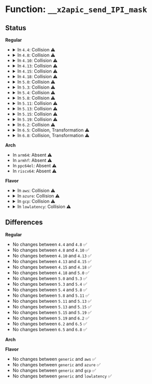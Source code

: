 # Function: <code>__x2apic_send_IPI_mask</code>

## Status
<b>Regular</b>
<ul>
<li>
<details>
<summary>In <code>4.4</code>: Collision ⚠️</summary>

```c
void __x2apic_send_IPI_mask(const struct cpumask *mask, int vector, int apic_dest);
```

**Collision:** Static-Static Collision

**Inline:** No

**Transformation:** False

**Instances:**

```
In arch/x86/kernel/apic/x2apic_phys.c (ffffffff810597f0)
Location: arch/x86/kernel/apic/x2apic_phys.c:40
Inline: False
Direct callers:
  - arch/x86/kernel/apic/x2apic_phys.c:x2apic_send_IPI_all
  - arch/x86/kernel/apic/x2apic_phys.c:x2apic_send_IPI_allbutself
  - arch/x86/kernel/apic/x2apic_phys.c:x2apic_send_IPI_mask_allbutself
  - arch/x86/kernel/apic/x2apic_phys.c:x2apic_send_IPI_mask
```
```
In arch/x86/kernel/apic/x2apic_cluster.c (ffffffff81059c20)
Location: arch/x86/kernel/apic/x2apic_cluster.c:27
Inline: False
Direct callers:
  - arch/x86/kernel/apic/x2apic_cluster.c:x2apic_send_IPI_all
  - arch/x86/kernel/apic/x2apic_cluster.c:x2apic_send_IPI_allbutself
  - arch/x86/kernel/apic/x2apic_cluster.c:x2apic_send_IPI_mask_allbutself
  - arch/x86/kernel/apic/x2apic_cluster.c:x2apic_send_IPI_mask
```
**Symbols:**

```
ffffffff810597f0-ffffffff810598c3: __x2apic_send_IPI_mask (STB_LOCAL)
ffffffff81059c20-ffffffff81059d8a: __x2apic_send_IPI_mask (STB_LOCAL)
```
</details>
</li>
<li>
<details>
<summary>In <code>4.8</code>: Collision ⚠️</summary>

```c
void __x2apic_send_IPI_mask(const struct cpumask *mask, int vector, int apic_dest);
```

**Collision:** Static-Static Collision

**Inline:** No

**Transformation:** False

**Instances:**

```
In arch/x86/kernel/apic/x2apic_phys.c (ffffffff81059a70)
Location: arch/x86/kernel/apic/x2apic_phys.c:48
Inline: False
Direct callers:
  - arch/x86/kernel/apic/x2apic_phys.c:x2apic_send_IPI_all
  - arch/x86/kernel/apic/x2apic_phys.c:x2apic_send_IPI_allbutself
  - arch/x86/kernel/apic/x2apic_phys.c:x2apic_send_IPI_mask_allbutself
  - arch/x86/kernel/apic/x2apic_phys.c:x2apic_send_IPI_mask
```
```
In arch/x86/kernel/apic/x2apic_cluster.c (ffffffff81059ef0)
Location: arch/x86/kernel/apic/x2apic_cluster.c:35
Inline: False
Direct callers:
  - arch/x86/kernel/apic/x2apic_cluster.c:x2apic_send_IPI_all
  - arch/x86/kernel/apic/x2apic_cluster.c:x2apic_send_IPI_allbutself
  - arch/x86/kernel/apic/x2apic_cluster.c:x2apic_send_IPI_mask_allbutself
  - arch/x86/kernel/apic/x2apic_cluster.c:x2apic_send_IPI_mask
```
**Symbols:**

```
ffffffff81059a70-ffffffff81059b1f: __x2apic_send_IPI_mask (STB_LOCAL)
ffffffff81059ef0-ffffffff8105a035: __x2apic_send_IPI_mask (STB_LOCAL)
```
</details>
</li>
<li>
<details>
<summary>In <code>4.10</code>: Collision ⚠️</summary>

```c
void __x2apic_send_IPI_mask(const struct cpumask *mask, int vector, int apic_dest);
```

**Collision:** Static-Static Collision

**Inline:** No

**Transformation:** False

**Instances:**

```
In arch/x86/kernel/apic/x2apic_phys.c (ffffffff8105c820)
Location: arch/x86/kernel/apic/x2apic_phys.c:48
Inline: False
Direct callers:
  - arch/x86/kernel/apic/x2apic_phys.c:x2apic_send_IPI_all
  - arch/x86/kernel/apic/x2apic_phys.c:x2apic_send_IPI_allbutself
  - arch/x86/kernel/apic/x2apic_phys.c:x2apic_send_IPI_mask_allbutself
  - arch/x86/kernel/apic/x2apic_phys.c:x2apic_send_IPI_mask
```
```
In arch/x86/kernel/apic/x2apic_cluster.c (ffffffff8105ccb0)
Location: arch/x86/kernel/apic/x2apic_cluster.c:35
Inline: False
Direct callers:
  - arch/x86/kernel/apic/x2apic_cluster.c:x2apic_send_IPI_all
  - arch/x86/kernel/apic/x2apic_cluster.c:x2apic_send_IPI_allbutself
  - arch/x86/kernel/apic/x2apic_cluster.c:x2apic_send_IPI_mask_allbutself
  - arch/x86/kernel/apic/x2apic_cluster.c:x2apic_send_IPI_mask
```
**Symbols:**

```
ffffffff8105c820-ffffffff8105c8d8: __x2apic_send_IPI_mask (STB_LOCAL)
ffffffff8105ccb0-ffffffff8105cdfa: __x2apic_send_IPI_mask (STB_LOCAL)
```
</details>
</li>
<li>
<details>
<summary>In <code>4.13</code>: Collision ⚠️</summary>

```c
void __x2apic_send_IPI_mask(const struct cpumask *mask, int vector, int apic_dest);
```

**Collision:** Static-Static Collision

**Inline:** No

**Transformation:** False

**Instances:**

```
In arch/x86/kernel/apic/x2apic_phys.c (ffffffff8105bf30)
Location: arch/x86/kernel/apic/x2apic_phys.c:48
Inline: False
Direct callers:
  - arch/x86/kernel/apic/x2apic_phys.c:x2apic_send_IPI_all
  - arch/x86/kernel/apic/x2apic_phys.c:x2apic_send_IPI_allbutself
  - arch/x86/kernel/apic/x2apic_phys.c:x2apic_send_IPI_mask_allbutself
  - arch/x86/kernel/apic/x2apic_phys.c:x2apic_send_IPI_mask
```
```
In arch/x86/kernel/apic/x2apic_cluster.c (ffffffff8105c620)
Location: arch/x86/kernel/apic/x2apic_cluster.c:36
Inline: False
Direct callers:
  - arch/x86/kernel/apic/x2apic_cluster.c:x2apic_send_IPI_all
  - arch/x86/kernel/apic/x2apic_cluster.c:x2apic_send_IPI_allbutself
  - arch/x86/kernel/apic/x2apic_cluster.c:x2apic_send_IPI_mask_allbutself
  - arch/x86/kernel/apic/x2apic_cluster.c:x2apic_send_IPI_mask
```
**Symbols:**

```
ffffffff8105bf30-ffffffff8105bfe8: __x2apic_send_IPI_mask (STB_LOCAL)
ffffffff8105c620-ffffffff8105c768: __x2apic_send_IPI_mask (STB_LOCAL)
```
</details>
</li>
<li>
<details>
<summary>In <code>4.15</code>: Collision ⚠️</summary>

```c
void __x2apic_send_IPI_mask(const struct cpumask *mask, int vector, int apic_dest);
```

**Collision:** Static-Static Collision

**Inline:** No

**Transformation:** False

**Instances:**

```
In arch/x86/kernel/apic/x2apic_phys.c (ffffffff81060000)
Location: arch/x86/kernel/apic/x2apic_phys.c:50
Inline: False
Direct callers:
  - arch/x86/kernel/apic/x2apic_phys.c:x2apic_send_IPI_all
  - arch/x86/kernel/apic/x2apic_phys.c:x2apic_send_IPI_allbutself
  - arch/x86/kernel/apic/x2apic_phys.c:x2apic_send_IPI_mask_allbutself
  - arch/x86/kernel/apic/x2apic_phys.c:x2apic_send_IPI_mask
```
```
In arch/x86/kernel/apic/x2apic_cluster.c (ffffffff81060350)
Location: arch/x86/kernel/apic/x2apic_cluster.c:39
Inline: False
Direct callers:
  - arch/x86/kernel/apic/x2apic_cluster.c:x2apic_send_IPI_all
  - arch/x86/kernel/apic/x2apic_cluster.c:x2apic_send_IPI_allbutself
  - arch/x86/kernel/apic/x2apic_cluster.c:x2apic_send_IPI_mask_allbutself
  - arch/x86/kernel/apic/x2apic_cluster.c:x2apic_send_IPI_mask
```
**Symbols:**

```
ffffffff81060000-ffffffff810600c7: __x2apic_send_IPI_mask (STB_LOCAL)
ffffffff81060350-ffffffff8106047f: __x2apic_send_IPI_mask (STB_LOCAL)
```
</details>
</li>
<li>
<details>
<summary>In <code>4.18</code>: Collision ⚠️</summary>

```c
void __x2apic_send_IPI_mask(const struct cpumask *mask, int vector, int apic_dest);
```

**Collision:** Static-Static Collision

**Inline:** No

**Transformation:** False

**Instances:**

```
In arch/x86/kernel/apic/x2apic_phys.c (ffffffff81062fe0)
Location: arch/x86/kernel/apic/x2apic_phys.c:50
Inline: False
Direct callers:
  - arch/x86/kernel/apic/x2apic_phys.c:x2apic_send_IPI_all
  - arch/x86/kernel/apic/x2apic_phys.c:x2apic_send_IPI_allbutself
  - arch/x86/kernel/apic/x2apic_phys.c:x2apic_send_IPI_mask_allbutself
  - arch/x86/kernel/apic/x2apic_phys.c:x2apic_send_IPI_mask
```
```
In arch/x86/kernel/apic/x2apic_cluster.c (ffffffff81063440)
Location: arch/x86/kernel/apic/x2apic_cluster.c:39
Inline: False
Direct callers:
  - arch/x86/kernel/apic/x2apic_cluster.c:x2apic_send_IPI_all
  - arch/x86/kernel/apic/x2apic_cluster.c:x2apic_send_IPI_allbutself
  - arch/x86/kernel/apic/x2apic_cluster.c:x2apic_send_IPI_mask_allbutself
  - arch/x86/kernel/apic/x2apic_cluster.c:x2apic_send_IPI_mask
```
**Symbols:**

```
ffffffff81062fe0-ffffffff810630a3: __x2apic_send_IPI_mask (STB_LOCAL)
ffffffff81063440-ffffffff8106356f: __x2apic_send_IPI_mask (STB_LOCAL)
```
</details>
</li>
<li>
<details>
<summary>In <code>5.0</code>: Collision ⚠️</summary>

```c
void __x2apic_send_IPI_mask(const struct cpumask *mask, int vector, int apic_dest);
```

**Collision:** Static-Static Collision

**Inline:** No

**Transformation:** False

**Instances:**

```
In arch/x86/kernel/apic/x2apic_phys.c (ffffffff81068dc0)
Location: arch/x86/kernel/apic/x2apic_phys.c:50
Inline: False
Direct callers:
  - arch/x86/kernel/apic/x2apic_phys.c:x2apic_send_IPI_all
  - arch/x86/kernel/apic/x2apic_phys.c:x2apic_send_IPI_allbutself
  - arch/x86/kernel/apic/x2apic_phys.c:x2apic_send_IPI_mask_allbutself
  - arch/x86/kernel/apic/x2apic_phys.c:x2apic_send_IPI_mask
```
```
In arch/x86/kernel/apic/x2apic_cluster.c (ffffffff81069140)
Location: arch/x86/kernel/apic/x2apic_cluster.c:39
Inline: False
Direct callers:
  - arch/x86/kernel/apic/x2apic_cluster.c:x2apic_send_IPI_all
  - arch/x86/kernel/apic/x2apic_cluster.c:x2apic_send_IPI_allbutself
  - arch/x86/kernel/apic/x2apic_cluster.c:x2apic_send_IPI_mask_allbutself
  - arch/x86/kernel/apic/x2apic_cluster.c:x2apic_send_IPI_mask
```
**Symbols:**

```
ffffffff81068dc0-ffffffff81068e83: __x2apic_send_IPI_mask (STB_LOCAL)
ffffffff81069140-ffffffff8106926f: __x2apic_send_IPI_mask (STB_LOCAL)
```
</details>
</li>
<li>
<details>
<summary>In <code>5.3</code>: Collision ⚠️</summary>

```c
void __x2apic_send_IPI_mask(const struct cpumask *mask, int vector, int apic_dest);
```

**Collision:** Static-Static Collision

**Inline:** No

**Transformation:** False

**Instances:**

```
In arch/x86/kernel/apic/x2apic_phys.c (ffffffff8106c5f0)
Location: arch/x86/kernel/apic/x2apic_phys.c:50
Inline: False
Direct callers:
  - arch/x86/kernel/apic/x2apic_phys.c:x2apic_send_IPI_all
  - arch/x86/kernel/apic/x2apic_phys.c:x2apic_send_IPI_allbutself
  - arch/x86/kernel/apic/x2apic_phys.c:x2apic_send_IPI_mask_allbutself
  - arch/x86/kernel/apic/x2apic_phys.c:x2apic_send_IPI_mask
```
```
In arch/x86/kernel/apic/x2apic_cluster.c (ffffffff8106c990)
Location: arch/x86/kernel/apic/x2apic_cluster.c:39
Inline: False
Direct callers:
  - arch/x86/kernel/apic/x2apic_cluster.c:x2apic_send_IPI_all
  - arch/x86/kernel/apic/x2apic_cluster.c:x2apic_send_IPI_allbutself
  - arch/x86/kernel/apic/x2apic_cluster.c:x2apic_send_IPI_mask_allbutself
  - arch/x86/kernel/apic/x2apic_cluster.c:x2apic_send_IPI_mask
```
**Symbols:**

```
ffffffff8106c5f0-ffffffff8106c6b1: __x2apic_send_IPI_mask (STB_LOCAL)
ffffffff8106c990-ffffffff8106cab3: __x2apic_send_IPI_mask (STB_LOCAL)
```
</details>
</li>
<li>
<details>
<summary>In <code>5.4</code>: Collision ⚠️</summary>

```c
void __x2apic_send_IPI_mask(const struct cpumask *mask, int vector, int apic_dest);
```

**Collision:** Static-Static Collision

**Inline:** No

**Transformation:** False

**Instances:**

```
In arch/x86/kernel/apic/x2apic_phys.c (ffffffff8106dcf0)
Location: arch/x86/kernel/apic/x2apic_phys.c:45
Inline: False
Direct callers:
  - arch/x86/kernel/apic/x2apic_phys.c:x2apic_send_IPI_mask_allbutself
  - arch/x86/kernel/apic/x2apic_phys.c:x2apic_send_IPI_mask
```
```
In arch/x86/kernel/apic/x2apic_cluster.c (ffffffff8106e130)
Location: arch/x86/kernel/apic/x2apic_cluster.c:37
Inline: False
Direct callers:
  - arch/x86/kernel/apic/x2apic_cluster.c:x2apic_send_IPI_mask_allbutself
  - arch/x86/kernel/apic/x2apic_cluster.c:x2apic_send_IPI_mask
```
**Symbols:**

```
ffffffff8106dcf0-ffffffff8106ddb1: __x2apic_send_IPI_mask (STB_LOCAL)
ffffffff8106e130-ffffffff8106e253: __x2apic_send_IPI_mask (STB_LOCAL)
```
</details>
</li>
<li>
<details>
<summary>In <code>5.8</code>: Collision ⚠️</summary>

```c
void __x2apic_send_IPI_mask(const struct cpumask *mask, int vector, int apic_dest);
```

**Collision:** Static-Static Collision

**Inline:** No

**Transformation:** False

**Instances:**

```
In arch/x86/kernel/apic/x2apic_phys.c (ffffffff81075170)
Location: arch/x86/kernel/apic/x2apic_phys.c:45
Inline: False
Direct callers:
  - arch/x86/kernel/apic/x2apic_phys.c:x2apic_send_IPI_mask_allbutself
  - arch/x86/kernel/apic/x2apic_phys.c:x2apic_send_IPI_mask
```
```
In arch/x86/kernel/apic/x2apic_cluster.c (ffffffff810757b0)
Location: arch/x86/kernel/apic/x2apic_cluster.c:37
Inline: False
Direct callers:
  - arch/x86/kernel/apic/x2apic_cluster.c:x2apic_send_IPI_mask_allbutself
  - arch/x86/kernel/apic/x2apic_cluster.c:x2apic_send_IPI_mask
```
**Symbols:**

```
ffffffff81075170-ffffffff81075231: __x2apic_send_IPI_mask (STB_LOCAL)
ffffffff810757b0-ffffffff810758d3: __x2apic_send_IPI_mask (STB_LOCAL)
```
</details>
</li>
<li>
<details>
<summary>In <code>5.11</code>: Collision ⚠️</summary>

```c
void __x2apic_send_IPI_mask(const struct cpumask *mask, int vector, int apic_dest);
```

**Collision:** Static-Static Collision

**Inline:** No

**Transformation:** False

**Instances:**

```
In arch/x86/kernel/apic/x2apic_phys.c (ffffffff810757a0)
Location: arch/x86/kernel/apic/x2apic_phys.c:52
Inline: False
Direct callers:
  - arch/x86/kernel/apic/x2apic_phys.c:x2apic_send_IPI_mask_allbutself
  - arch/x86/kernel/apic/x2apic_phys.c:x2apic_send_IPI_mask
```
```
In arch/x86/kernel/apic/x2apic_cluster.c (ffffffff81075df0)
Location: arch/x86/kernel/apic/x2apic_cluster.c:38
Inline: False
Direct callers:
  - arch/x86/kernel/apic/x2apic_cluster.c:x2apic_send_IPI_mask_allbutself
  - arch/x86/kernel/apic/x2apic_cluster.c:x2apic_send_IPI_mask
```
**Symbols:**

```
ffffffff810757a0-ffffffff81075864: __x2apic_send_IPI_mask (STB_LOCAL)
ffffffff81075df0-ffffffff81075f11: __x2apic_send_IPI_mask (STB_LOCAL)
```
</details>
</li>
<li>
<details>
<summary>In <code>5.13</code>: Collision ⚠️</summary>

```c
void __x2apic_send_IPI_mask(const struct cpumask *mask, int vector, int apic_dest);
```

**Collision:** Static-Static Collision

**Inline:** No

**Transformation:** False

**Instances:**

```
In arch/x86/kernel/apic/x2apic_phys.c (ffffffff81076270)
Location: arch/x86/kernel/apic/x2apic_phys.c:52
Inline: False
Direct callers:
  - arch/x86/kernel/apic/x2apic_phys.c:x2apic_send_IPI_mask_allbutself
  - arch/x86/kernel/apic/x2apic_phys.c:x2apic_send_IPI_mask
```
```
In arch/x86/kernel/apic/x2apic_cluster.c (ffffffff81076870)
Location: arch/x86/kernel/apic/x2apic_cluster.c:38
Inline: False
Direct callers:
  - arch/x86/kernel/apic/x2apic_cluster.c:x2apic_send_IPI_mask_allbutself
  - arch/x86/kernel/apic/x2apic_cluster.c:x2apic_send_IPI_mask
```
**Symbols:**

```
ffffffff81076270-ffffffff81076347: __x2apic_send_IPI_mask (STB_LOCAL)
ffffffff81076870-ffffffff810769af: __x2apic_send_IPI_mask (STB_LOCAL)
```
</details>
</li>
<li>
<details>
<summary>In <code>5.15</code>: Collision ⚠️</summary>

```c
void __x2apic_send_IPI_mask(const struct cpumask *mask, int vector, int apic_dest);
```

**Collision:** Static-Static Collision

**Inline:** No

**Transformation:** False

**Instances:**

```
In arch/x86/kernel/apic/x2apic_phys.c (ffffffff81083870)
Location: arch/x86/kernel/apic/x2apic_phys.c:52
Inline: False
Direct callers:
  - arch/x86/kernel/apic/x2apic_phys.c:x2apic_send_IPI_mask_allbutself
  - arch/x86/kernel/apic/x2apic_phys.c:x2apic_send_IPI_mask
```
```
In arch/x86/kernel/apic/x2apic_cluster.c (ffffffff81083fe0)
Location: arch/x86/kernel/apic/x2apic_cluster.c:38
Inline: False
Direct callers:
  - arch/x86/kernel/apic/x2apic_cluster.c:x2apic_send_IPI_mask_allbutself
  - arch/x86/kernel/apic/x2apic_cluster.c:x2apic_send_IPI_mask
```
**Symbols:**

```
ffffffff81083870-ffffffff81083961: __x2apic_send_IPI_mask (STB_LOCAL)
ffffffff81083fe0-ffffffff81084180: __x2apic_send_IPI_mask (STB_LOCAL)
```
</details>
</li>
<li>
<details>
<summary>In <code>5.19</code>: Collision ⚠️</summary>

```c
void __x2apic_send_IPI_mask(const struct cpumask *mask, int vector, int apic_dest);
```

**Collision:** Static-Static Collision

**Inline:** No

**Transformation:** False

**Instances:**

```
In arch/x86/kernel/apic/x2apic_phys.c (ffffffff81093830)
Location: arch/x86/kernel/apic/x2apic_phys.c:52
Inline: False
Direct callers:
  - arch/x86/kernel/apic/x2apic_phys.c:x2apic_send_IPI_mask_allbutself
  - arch/x86/kernel/apic/x2apic_phys.c:x2apic_send_IPI_mask
```
```
In arch/x86/kernel/apic/x2apic_cluster.c (ffffffff810940e0)
Location: arch/x86/kernel/apic/x2apic_cluster.c:44
Inline: False
Direct callers:
  - arch/x86/kernel/apic/x2apic_cluster.c:x2apic_send_IPI_mask_allbutself
  - arch/x86/kernel/apic/x2apic_cluster.c:x2apic_send_IPI_mask
```
**Symbols:**

```
ffffffff81093830-ffffffff81093928: __x2apic_send_IPI_mask (STB_LOCAL)
ffffffff810940e0-ffffffff81094242: __x2apic_send_IPI_mask (STB_LOCAL)
```
</details>
</li>
<li>
<details>
<summary>In <code>6.2</code>: Collision ⚠️</summary>

```c
void __x2apic_send_IPI_mask(const struct cpumask *mask, int vector, int apic_dest);
```

**Collision:** Static-Static Collision

**Inline:** No

**Transformation:** False

**Instances:**

```
In arch/x86/kernel/apic/x2apic_phys.c (ffffffff810a8f60)
Location: arch/x86/kernel/apic/x2apic_phys.c:52
Inline: False
Direct callers:
  - arch/x86/kernel/apic/x2apic_phys.c:x2apic_send_IPI_mask_allbutself
  - arch/x86/kernel/apic/x2apic_phys.c:x2apic_send_IPI_mask
```
```
In arch/x86/kernel/apic/x2apic_cluster.c (ffffffff810a9710)
Location: arch/x86/kernel/apic/x2apic_cluster.c:44
Inline: False
Direct callers:
  - arch/x86/kernel/apic/x2apic_cluster.c:x2apic_send_IPI_mask_allbutself
  - arch/x86/kernel/apic/x2apic_cluster.c:x2apic_send_IPI_mask
```
**Symbols:**

```
ffffffff810a8f60-ffffffff810a906c: __x2apic_send_IPI_mask (STB_LOCAL)
ffffffff810a9710-ffffffff810a988d: __x2apic_send_IPI_mask (STB_LOCAL)
```
</details>
</li>
<li>
<details>
<summary>In <code>6.5</code>: Collision, Transformation ⚠️</summary>

```c
void __x2apic_send_IPI_mask(const struct cpumask *mask, int vector, int apic_dest);
```

**Collision:** Static-Static Collision

**Inline:** No

**Transformation:** True

**Instances:**

```
In arch/x86/kernel/apic/x2apic_phys.c (ffffffff810ac180)
Location: arch/x86/kernel/apic/x2apic_phys.c:52
Inline: False
Direct callers:
  - arch/x86/kernel/apic/x2apic_phys.c:x2apic_send_IPI_mask_allbutself
  - arch/x86/kernel/apic/x2apic_phys.c:x2apic_send_IPI_mask
```
```
In arch/x86/kernel/apic/x2apic_cluster.c (0)
Location: arch/x86/kernel/apic/x2apic_cluster.c:39
Inline: False
Direct callers:
  - arch/x86/kernel/apic/x2apic_cluster.c:x2apic_send_IPI_mask_allbutself
  - arch/x86/kernel/apic/x2apic_cluster.c:x2apic_send_IPI_mask
```
**Symbols:**

```
ffffffff810ac180-ffffffff810ac28c: __x2apic_send_IPI_mask (STB_LOCAL)
ffffffff810ac920-ffffffff810acae3: __x2apic_send_IPI_mask (STB_LOCAL)
ffffffff820d25c2-ffffffff820d25dd: __x2apic_send_IPI_mask.cold (STB_LOCAL)
```
</details>
</li>
<li>
<details>
<summary>In <code>6.8</code>: Collision, Transformation ⚠️</summary>

```c
void __x2apic_send_IPI_mask(const struct cpumask *mask, int vector, int apic_dest);
```

**Collision:** Static-Static Collision

**Inline:** No

**Transformation:** True

**Instances:**

```
In arch/x86/kernel/apic/x2apic_phys.c (ffffffff810b2f20)
Location: arch/x86/kernel/apic/x2apic_phys.c:54
Inline: False
Direct callers:
  - arch/x86/kernel/apic/x2apic_phys.c:x2apic_send_IPI_mask_allbutself
  - arch/x86/kernel/apic/x2apic_phys.c:x2apic_send_IPI_mask
```
```
In arch/x86/kernel/apic/x2apic_cluster.c (0)
Location: arch/x86/kernel/apic/x2apic_cluster.c:39
Inline: False
Direct callers:
  - arch/x86/kernel/apic/x2apic_cluster.c:x2apic_send_IPI_mask_allbutself
  - arch/x86/kernel/apic/x2apic_cluster.c:x2apic_send_IPI_mask
```
**Symbols:**

```
ffffffff810b2f20-ffffffff810b302b: __x2apic_send_IPI_mask (STB_LOCAL)
ffffffff810b35a0-ffffffff810b3763: __x2apic_send_IPI_mask (STB_LOCAL)
ffffffff821ad2f2-ffffffff821ad30d: __x2apic_send_IPI_mask.cold (STB_LOCAL)
```
</details>
</li>
</ul>
<b>Arch</b>
<ul>
<li>
In <code>arm64</code>: Absent ⚠️
</li>
<li>
In <code>armhf</code>: Absent ⚠️
</li>
<li>
In <code>ppc64el</code>: Absent ⚠️
</li>
<li>
In <code>riscv64</code>: Absent ⚠️
</li>
</ul>
<b>Flavor</b>
<ul>
<li>
<details>
<summary>In <code>aws</code>: Collision ⚠️</summary>

```c
void __x2apic_send_IPI_mask(const struct cpumask *mask, int vector, int apic_dest);
```

**Collision:** Static-Static Collision

**Inline:** No

**Transformation:** False

**Instances:**

```
In arch/x86/kernel/apic/x2apic_phys.c (ffffffff8106cc90)
Location: arch/x86/kernel/apic/x2apic_phys.c:45
Inline: False
Direct callers:
  - arch/x86/kernel/apic/x2apic_phys.c:x2apic_send_IPI_mask_allbutself
  - arch/x86/kernel/apic/x2apic_phys.c:x2apic_send_IPI_mask
```
```
In arch/x86/kernel/apic/x2apic_cluster.c (ffffffff8106d0d0)
Location: arch/x86/kernel/apic/x2apic_cluster.c:37
Inline: False
Direct callers:
  - arch/x86/kernel/apic/x2apic_cluster.c:x2apic_send_IPI_mask_allbutself
  - arch/x86/kernel/apic/x2apic_cluster.c:x2apic_send_IPI_mask
```
**Symbols:**

```
ffffffff8106cc90-ffffffff8106cd51: __x2apic_send_IPI_mask (STB_LOCAL)
ffffffff8106d0d0-ffffffff8106d1f3: __x2apic_send_IPI_mask (STB_LOCAL)
```
</details>
</li>
<li>
<details>
<summary>In <code>azure</code>: Collision ⚠️</summary>

```c
void __x2apic_send_IPI_mask(const struct cpumask *mask, int vector, int apic_dest);
```

**Collision:** Static-Static Collision

**Inline:** No

**Transformation:** False

**Instances:**

```
In arch/x86/kernel/apic/x2apic_phys.c (ffffffff8105cfe0)
Location: arch/x86/kernel/apic/x2apic_phys.c:45
Inline: False
Direct callers:
  - arch/x86/kernel/apic/x2apic_phys.c:x2apic_send_IPI_mask_allbutself
  - arch/x86/kernel/apic/x2apic_phys.c:x2apic_send_IPI_mask
```
```
In arch/x86/kernel/apic/x2apic_cluster.c (ffffffff8105d4d0)
Location: arch/x86/kernel/apic/x2apic_cluster.c:37
Inline: False
Direct callers:
  - arch/x86/kernel/apic/x2apic_cluster.c:x2apic_send_IPI_mask_allbutself
  - arch/x86/kernel/apic/x2apic_cluster.c:x2apic_send_IPI_mask
```
**Symbols:**

```
ffffffff8105cfe0-ffffffff8105d0a3: __x2apic_send_IPI_mask (STB_LOCAL)
ffffffff8105d4d0-ffffffff8105d5df: __x2apic_send_IPI_mask (STB_LOCAL)
```
</details>
</li>
<li>
<details>
<summary>In <code>gcp</code>: Collision ⚠️</summary>

```c
void __x2apic_send_IPI_mask(const struct cpumask *mask, int vector, int apic_dest);
```

**Collision:** Static-Static Collision

**Inline:** No

**Transformation:** False

**Instances:**

```
In arch/x86/kernel/apic/x2apic_phys.c (ffffffff8106d140)
Location: arch/x86/kernel/apic/x2apic_phys.c:45
Inline: False
Direct callers:
  - arch/x86/kernel/apic/x2apic_phys.c:x2apic_send_IPI_mask_allbutself
  - arch/x86/kernel/apic/x2apic_phys.c:x2apic_send_IPI_mask
```
```
In arch/x86/kernel/apic/x2apic_cluster.c (ffffffff8106d580)
Location: arch/x86/kernel/apic/x2apic_cluster.c:37
Inline: False
Direct callers:
  - arch/x86/kernel/apic/x2apic_cluster.c:x2apic_send_IPI_mask_allbutself
  - arch/x86/kernel/apic/x2apic_cluster.c:x2apic_send_IPI_mask
```
**Symbols:**

```
ffffffff8106d140-ffffffff8106d201: __x2apic_send_IPI_mask (STB_LOCAL)
ffffffff8106d580-ffffffff8106d6a3: __x2apic_send_IPI_mask (STB_LOCAL)
```
</details>
</li>
<li>
<details>
<summary>In <code>lowlatency</code>: Collision ⚠️</summary>

```c
void __x2apic_send_IPI_mask(const struct cpumask *mask, int vector, int apic_dest);
```

**Collision:** Static-Static Collision

**Inline:** No

**Transformation:** False

**Instances:**

```
In arch/x86/kernel/apic/x2apic_phys.c (ffffffff8106f3c0)
Location: arch/x86/kernel/apic/x2apic_phys.c:45
Inline: False
Direct callers:
  - arch/x86/kernel/apic/x2apic_phys.c:x2apic_send_IPI_mask_allbutself
  - arch/x86/kernel/apic/x2apic_phys.c:x2apic_send_IPI_mask
```
```
In arch/x86/kernel/apic/x2apic_cluster.c (ffffffff8106f800)
Location: arch/x86/kernel/apic/x2apic_cluster.c:37
Inline: False
Direct callers:
  - arch/x86/kernel/apic/x2apic_cluster.c:x2apic_send_IPI_mask_allbutself
  - arch/x86/kernel/apic/x2apic_cluster.c:x2apic_send_IPI_mask
```
**Symbols:**

```
ffffffff8106f3c0-ffffffff8106f481: __x2apic_send_IPI_mask (STB_LOCAL)
ffffffff8106f800-ffffffff8106f923: __x2apic_send_IPI_mask (STB_LOCAL)
```
</details>
</li>
</ul>

## Differences
<b>Regular</b>
<ul>
<li>
No changes between <code>4.4</code> and <code>4.8</code> ✅
</li>
<li>
No changes between <code>4.8</code> and <code>4.10</code> ✅
</li>
<li>
No changes between <code>4.10</code> and <code>4.13</code> ✅
</li>
<li>
No changes between <code>4.13</code> and <code>4.15</code> ✅
</li>
<li>
No changes between <code>4.15</code> and <code>4.18</code> ✅
</li>
<li>
No changes between <code>4.18</code> and <code>5.0</code> ✅
</li>
<li>
No changes between <code>5.0</code> and <code>5.3</code> ✅
</li>
<li>
No changes between <code>5.3</code> and <code>5.4</code> ✅
</li>
<li>
No changes between <code>5.4</code> and <code>5.8</code> ✅
</li>
<li>
No changes between <code>5.8</code> and <code>5.11</code> ✅
</li>
<li>
No changes between <code>5.11</code> and <code>5.13</code> ✅
</li>
<li>
No changes between <code>5.13</code> and <code>5.15</code> ✅
</li>
<li>
No changes between <code>5.15</code> and <code>5.19</code> ✅
</li>
<li>
No changes between <code>5.19</code> and <code>6.2</code> ✅
</li>
<li>
No changes between <code>6.2</code> and <code>6.5</code> ✅
</li>
<li>
No changes between <code>6.5</code> and <code>6.8</code> ✅
</li>
</ul>
<b>Arch</b>
<ul>
</ul>
<b>Flavor</b>
<ul>
<li>
No changes between <code>generic</code> and <code>aws</code> ✅
</li>
<li>
No changes between <code>generic</code> and <code>azure</code> ✅
</li>
<li>
No changes between <code>generic</code> and <code>gcp</code> ✅
</li>
<li>
No changes between <code>generic</code> and <code>lowlatency</code> ✅
</li>
</ul>

